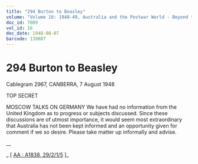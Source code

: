 ```yaml
---
title: "294 Burton to Beasley"
volume: "Volume 16: 1948-49, Australia and the Postwar World - Beyond the Region"
doc_id: 7009
vol_id: 16
doc_date: 1948-08-07
barcode: 139807
---
```


# 294 Burton to Beasley

Cablegram 2967, CANBERRA, 7 August 1948

TOP SECRET

MOSCOW TALKS ON GERMANY We have had no information from the United Kingdom as to progress or subjects discussed. Since these discussions are of utmost importance, it would seem most extraordinary that Australia has not been kept informed and an opportunity given for comment if we so desire. Please take matter up informally and advise.

__

_ [ [AA : A1838, 29/2/1/5](http://www.naa.gov.au/cgi-bin/Search?O=I&Number=139807) ]_
